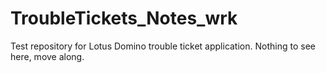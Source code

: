 # TroubleTickets_Notes_wrk
Test repository for Lotus Domino trouble ticket application.  Nothing to see here, move along.
